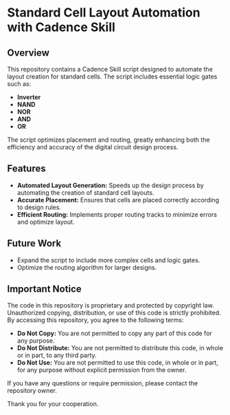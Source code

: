 # Standard Cell Layout Automation with Cadence Skill

## Overview

This repository contains a Cadence Skill script designed to automate the layout creation for standard cells. The script includes essential logic gates such as:

- **Inverter**
- **NAND**
- **NOR**
- **AND**
- **OR**


The script optimizes placement and routing, greatly enhancing both the efficiency and accuracy of the digital circuit design process.
## Features

- **Automated Layout Generation:** Speeds up the design process by automating the creation of standard cell layouts.
- **Accurate Placement:** Ensures that cells are placed correctly according to design rules.
- **Efficient Routing:** Implements proper routing tracks to minimize errors and optimize layout.

## Future Work

- Expand the script to include more complex cells and logic gates.
- Optimize the routing algorithm for larger designs.

## Important Notice
 
The code in this repository is proprietary and protected by copyright law. Unauthorized copying, distribution, or use of this code is strictly prohibited. By accessing this repository, you agree to the following terms:
 
- **Do Not Copy:** You are not permitted to copy any part of this code for any purpose.
- **Do Not Distribute:** You are not permitted to distribute this code, in whole or in part, to any third party.
- **Do Not Use:** You are not permitted to use this code, in whole or in part, for any purpose without explicit permission from the owner.
 
If you have any questions or require permission, please contact the repository owner.
 
Thank you for your cooperation.

